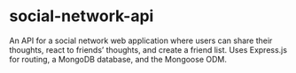 # social-network-api
An API for a social network web application where users can share their thoughts, react to friends’ thoughts, and create a friend list. Uses Express.js for routing, a MongoDB database, and the Mongoose ODM.
